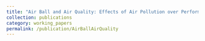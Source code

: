 ```yaml
---
title: "Air Ball and Air Quality: Effects of Air Pollution over Performance under Pressure"
collection: publications
category: working_papers
permalink: /publication/AirBallAirQuality
---
```

